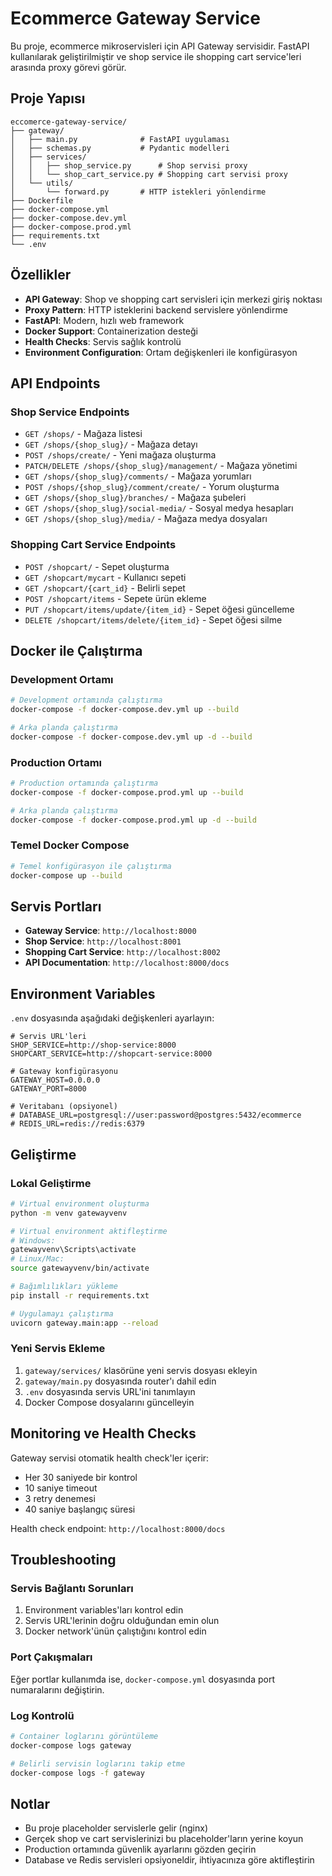 # Ecommerce Gateway Service

Bu proje, ecommerce mikroservisleri için API Gateway servisidir. FastAPI kullanılarak geliştirilmiştir ve shop service ile shopping cart service'leri arasında proxy görevi görür.

## Proje Yapısı

```
eccomerce-gateway-service/
├── gateway/
│   ├── main.py              # FastAPI uygulaması
│   ├── schemas.py           # Pydantic modelleri
│   ├── services/
│   │   ├── shop_service.py      # Shop servisi proxy
│   │   └── shop_cart_service.py # Shopping cart servisi proxy
│   └── utils/
│       └── forward.py       # HTTP istekleri yönlendirme
├── Dockerfile
├── docker-compose.yml
├── docker-compose.dev.yml
├── docker-compose.prod.yml
├── requirements.txt
└── .env
```

## Özellikler

- **API Gateway**: Shop ve shopping cart servisleri için merkezi giriş noktası
- **Proxy Pattern**: HTTP isteklerini backend servislere yönlendirme
- **FastAPI**: Modern, hızlı web framework
- **Docker Support**: Containerization desteği
- **Health Checks**: Servis sağlık kontrolü
- **Environment Configuration**: Ortam değişkenleri ile konfigürasyon

## API Endpoints

### Shop Service Endpoints
- `GET /shops/` - Mağaza listesi
- `GET /shops/{shop_slug}/` - Mağaza detayı
- `POST /shops/create/` - Yeni mağaza oluşturma
- `PATCH/DELETE /shops/{shop_slug}/management/` - Mağaza yönetimi
- `GET /shops/{shop_slug}/comments/` - Mağaza yorumları
- `POST /shops/{shop_slug}/comment/create/` - Yorum oluşturma
- `GET /shops/{shop_slug}/branches/` - Mağaza şubeleri
- `GET /shops/{shop_slug}/social-media/` - Sosyal medya hesapları
- `GET /shops/{shop_slug}/media/` - Mağaza medya dosyaları

### Shopping Cart Service Endpoints
- `POST /shopcart/` - Sepet oluşturma
- `GET /shopcart/mycart` - Kullanıcı sepeti
- `GET /shopcart/{cart_id}` - Belirli sepet
- `POST /shopcart/items` - Sepete ürün ekleme
- `PUT /shopcart/items/update/{item_id}` - Sepet öğesi güncelleme
- `DELETE /shopcart/items/delete/{item_id}` - Sepet öğesi silme

## Docker ile Çalıştırma

### Development Ortamı
```bash
# Development ortamında çalıştırma
docker-compose -f docker-compose.dev.yml up --build

# Arka planda çalıştırma
docker-compose -f docker-compose.dev.yml up -d --build
```

### Production Ortamı
```bash
# Production ortamında çalıştırma
docker-compose -f docker-compose.prod.yml up --build

# Arka planda çalıştırma
docker-compose -f docker-compose.prod.yml up -d --build
```

### Temel Docker Compose
```bash
# Temel konfigürasyon ile çalıştırma
docker-compose up --build
```

## Servis Portları

- **Gateway Service**: `http://localhost:8000`
- **Shop Service**: `http://localhost:8001`
- **Shopping Cart Service**: `http://localhost:8002`
- **API Documentation**: `http://localhost:8000/docs`

## Environment Variables

`.env` dosyasında aşağıdaki değişkenleri ayarlayın:

```env
# Servis URL'leri
SHOP_SERVICE=http://shop-service:8000
SHOPCART_SERVICE=http://shopcart-service:8000

# Gateway konfigürasyonu
GATEWAY_HOST=0.0.0.0
GATEWAY_PORT=8000

# Veritabanı (opsiyonel)
# DATABASE_URL=postgresql://user:password@postgres:5432/ecommerce
# REDIS_URL=redis://redis:6379
```

## Geliştirme

### Lokal Geliştirme
```bash
# Virtual environment oluşturma
python -m venv gatewayvenv

# Virtual environment aktifleştirme
# Windows:
gatewayvenv\Scripts\activate
# Linux/Mac:
source gatewayvenv/bin/activate

# Bağımlılıkları yükleme
pip install -r requirements.txt

# Uygulamayı çalıştırma
uvicorn gateway.main:app --reload
```

### Yeni Servis Ekleme
1. `gateway/services/` klasörüne yeni servis dosyası ekleyin
2. `gateway/main.py` dosyasında router'ı dahil edin
3. `.env` dosyasında servis URL'ini tanımlayın
4. Docker Compose dosyalarını güncelleyin

## Monitoring ve Health Checks

Gateway servisi otomatik health check'ler içerir:
- Her 30 saniyede bir kontrol
- 10 saniye timeout
- 3 retry denemesi
- 40 saniye başlangıç süresi

Health check endpoint: `http://localhost:8000/docs`

## Troubleshooting

### Servis Bağlantı Sorunları
1. Environment variables'ları kontrol edin
2. Servis URL'lerinin doğru olduğundan emin olun
3. Docker network'ünün çalıştığını kontrol edin

### Port Çakışmaları
Eğer portlar kullanımda ise, `docker-compose.yml` dosyasında port numaralarını değiştirin.

### Log Kontrolü
```bash
# Container loglarını görüntüleme
docker-compose logs gateway

# Belirli servisin loglarını takip etme
docker-compose logs -f gateway
```

## Notlar

- Bu proje placeholder servislerle gelir (nginx)
- Gerçek shop ve cart servislerinizi bu placeholder'ların yerine koyun
- Production ortamında güvenlik ayarlarını gözden geçirin
- Database ve Redis servisleri opsiyoneldir, ihtiyacınıza göre aktifleştirin